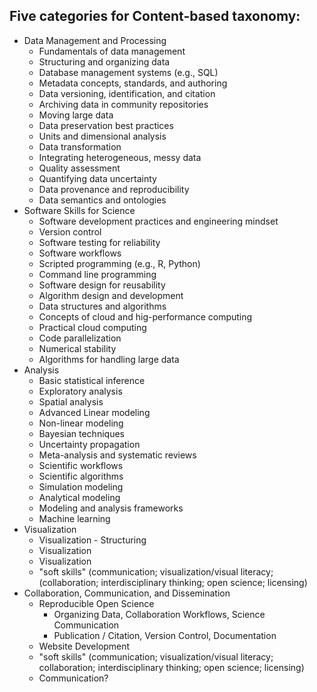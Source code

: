 ## Five categories for Content-based taxonomy: 
- Data Management and Processing 
	- Fundamentals of data management
    - Structuring and organizing data
    - Database management systems (e.g., SQL)
    - Metadata concepts, standards, and authoring
    - Data versioning, identification, and citation
    - Archiving data in community repositories
    - Moving large data
    - Data preservation best practices
	- Units and dimensional analysis
    - Data transformation
    - Integrating heterogeneous, messy data
    - Quality assessment
    - Quantifying data uncertainty
    - Data provenance and reproducibility
    - Data semantics and ontologies
- Software Skills for Science
	- Software development practices and engineering mindset
    - Version control
    - Software testing for reliability
    - Software workflows
    - Scripted programming (e.g., R, Python)
    - Command line programming
    - Software design for reusability
	- Algorithm design and development
    - Data structures and algorithms
	- Concepts of cloud and hig-performance computing
    - Practical cloud computing
    - Code parallelization
    - Numerical stability
    - Algorithms for handling large data
- Analysis
    - Basic statistical inference
    - Exploratory analysis
    - Spatial analysis
    - Advanced Linear modeling
    - Non-linear modeling
    - Bayesian techniques
    - Uncertainty propagation
    - Meta-analysis and systematic reviews
    - Scientific workflows
    - Scientific algorithms
    - Simulation modeling
    - Analytical modeling
    - Modeling and analysis frameworks
    - Machine learning
- Visualization
	- Visualization - Structuring
	- Visualization
	- Visualization
	- "soft skills" (communication; visualization/visual literacy;         (collaboration; interdisciplinary thinking; open science; licensing)
- Collaboration, Communication, and Dissemination
	- Reproducible Open Science
		- Organizing Data, Collaboration Workflows, Science Communication
		- Publication / Citation, Version Control, Documentation
	- Website Development
	- "soft skills" (communication; visualization/visual literacy; collaboration; interdisciplinary thinking; open science; licensing)
	- Communication?
